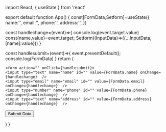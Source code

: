 import React, { useState } from 'react'

export default function App() {
  const[FormData,Setform]=useState({
    name:'',
    email:'',
    phone:'',
    address:'',
  })

  const handlechange=(event)=>{
console.log(event.target.value)
    const{name,value}=event.target;
Setform((InputData)=>({...InputData,[name]:value}))
  }

  const handlesubmit=(event)=>{
    event.preventDefault();
    console.log(FormData)
  }
  return (
    <div>
    
    <form action="" onClick={handlesubmit}>
    <input type="text" name="name" id="" value={FormData.name} onChange={handlechange}  />
    <input type="email" name="email" id="" value={FormData.email} onChange={handlechange}  />
    <input type="number" name="phone" id="" value={FormData.phone} onChange={handlechange}  />
    <input type="text" name="address" id="" value={FormData.address} onChange={handlechange}  />
   <button type='submit'>Submit Data</button>
    </form>
    </div>
  )
}
